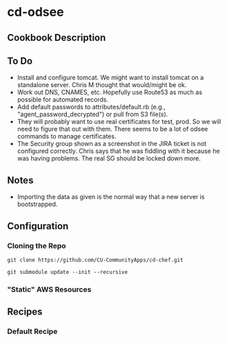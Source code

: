 # cd-odsee

## Cookbook Description

## To Do

* Install and configure tomcat. We might want to install tomcat on a standalone server. Chris M thought that would/might be ok.
* Work out DNS, CNAMES, etc. Hopefully use Route53 as much as possible for automated records.
* Add default passwords to attributes/default.rb (e.g., "agent_password_decrypted") or pull from S3 file(s).
* They will probably want to use real certificates for test, prod. So we will need to figure that out with them. There seems to be a lot of odsee commands to manage certificates.
* The Security group shown as a screenshot in the JIRA ticket is not configured correctly. Chris says that he was fiddling with it because he was having problems. The real SG should be locked down more.

## Notes

* Importing the data as given is the normal way that a new server is bootstrapped.

## Configuration

### Cloning the Repo

```
git clone https://github.com/CU-CommunityApps/cd-chef.git

git submodule update --init --recursive
```

### "Static" AWS Resources

## Recipes

### Default Recipe


